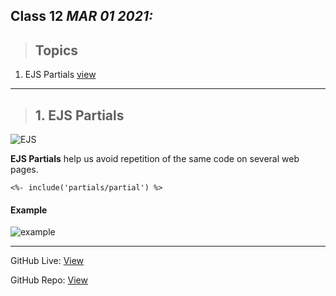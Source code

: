 ## Class 12  *MAR 01 2021:*   

> ## Topics

  1. EJS Partials [view](https://medium.com/@henslejoseph/ejs-partials-f6f102cb7433)


---

> ## 1. EJS Partials

![EJS](https://www.veracode.com/sites/default/files/styles/blog_post_resize_960/public/blog-secure-dev-context-matters-nodejs-templates.jpg?itok=BtIs8vrV)

 **EJS Partials** help us avoid repetition of the same code on several web pages.
 
 `<%- include('partials/partial') %>`


#### Example 

![example](https://res.cloudinary.com/practicaldev/image/fetch/s--NcyF1ajR--/c_limit%2Cf_auto%2Cfl_progressive%2Cq_auto%2Cw_880/https://thepracticaldev.s3.amazonaws.com/i/gk1bxrwovuxzc5gnu6g7.png)

---

GitHub Live: [View](https://anassawalha95.github.io/reading-notes/Code%20301/Class%2012)

GitHub Repo: [View](https://github.com/anassawalha95/reading-notes/tree/main/Code%20301)
